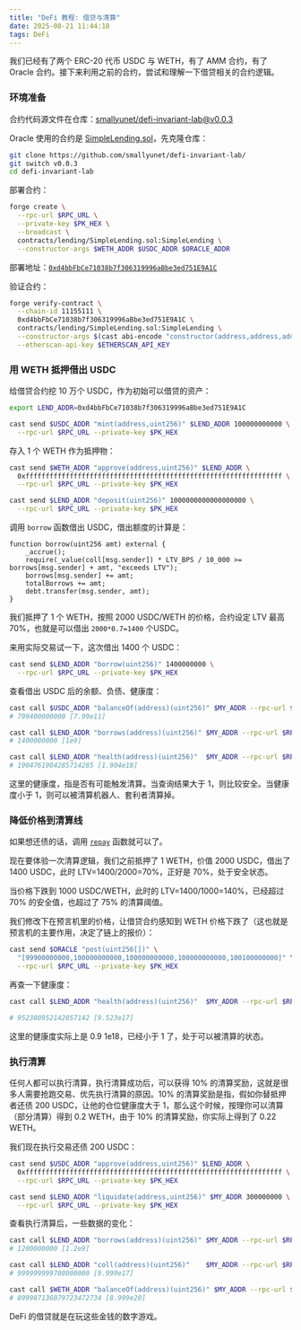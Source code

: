 ```yaml
---
title: "DeFi 教程: 借贷与清算"
date: 2025-08-21 11:44:18
tags: DeFi
---
```


我们已经有了两个 ERC-20 代币 USDC 与 WETH，有了 AMM 合约，有了 Oracle 合约。接下来利用之前的合约，尝试和理解一下借贷相关的合约逻辑。

### 环境准备

合约代码源文件在仓库：[smallyunet/defi-invariant-lab@v0.0.3](https://github.com/smallyunet/defi-invariant-lab/tree/v0.0.3)

Oracle 使用的合约是 [SimpleLending.sol](https://github.com/smallyunet/defi-invariant-lab/blob/v0.0.3/contracts/lending/SimpleLending.sol)，先克隆仓库：

```bash
git clone https://github.com/smallyunet/defi-invariant-lab/
git switch v0.0.3
cd defi-invariant-lab
```

部署合约：

```bash
forge create \
  --rpc-url $RPC_URL \
  --private-key $PK_HEX \
  --broadcast \
  contracts/lending/SimpleLending.sol:SimpleLending \
  --constructor-args $WETH_ADDR $USDC_ADDR $ORACLE_ADDR
```

部署地址：[`0xd4bbFbCe71038b7f306319996aBbe3ed751E9A1C`](https://sepolia.etherscan.io/address/0xd4bbFbCe71038b7f306319996aBbe3ed751E9A1C)

验证合约：

```bash
forge verify-contract \
  --chain-id 11155111 \
  0xd4bbFbCe71038b7f306319996aBbe3ed751E9A1C \
  contracts/lending/SimpleLending.sol:SimpleLending \
  --constructor-args $(cast abi-encode "constructor(address,address,address)" $WETH_ADDR $USDC_ADDR $ORACLE_ADDR) \
  --etherscan-api-key $ETHERSCAN_API_KEY
```

### 用 WETH 抵押借出 USDC

给借贷合约挖 10 万个 USDC，作为初始可以借贷的资产：

```bash
export LEND_ADDR=0xd4bbFbCe71038b7f306319996aBbe3ed751E9A1C

cast send $USDC_ADDR "mint(address,uint256)" $LEND_ADDR 100000000000 \
  --rpc-url $RPC_URL --private-key $PK_HEX
```

存入 1 个 WETH 作为抵押物：

```bash
cast send $WETH_ADDR "approve(address,uint256)" $LEND_ADDR \
  0xffffffffffffffffffffffffffffffffffffffffffffffffffffffffffffffff \
  --rpc-url $RPC_URL --private-key $PK_HEX

cast send $LEND_ADDR "deposit(uint256)" 1000000000000000000 \
  --rpc-url $RPC_URL --private-key $PK_HEX
```

调用 `borrow` 函数借出 USDC，借出额度的计算是：

```solidity
function borrow(uint256 amt) external {
    _accrue();
    require(_value(coll[msg.sender]) * LTV_BPS / 10_000 >= borrows[msg.sender] + amt, "exceeds LTV");
    borrows[msg.sender] += amt;
    totalBorrows += amt;
    debt.transfer(msg.sender, amt);
}
```

我们抵押了 1 个 WETH，按照 2000 USDC/WETH 的价格，合约设定 LTV 最高 70%，也就是可以借出 `2000*0.7=1400` 个USDC。

来用实际交易试一下，这次借出 1400 个 USDC：

```bash
cast send $LEND_ADDR "borrow(uint256)" 1400000000 \
  --rpc-url $RPC_URL --private-key $PK_HEX
```

查看借出 USDC 后的余额、负债、健康度：

```bash
cast call $USDC_ADDR "balanceOf(address)(uint256)" $MY_ADDR --rpc-url $RPC_URL
# 799400000000 [7.99e11]

cast call $LEND_ADDR "borrows(address)(uint256)" $MY_ADDR --rpc-url $RPC_URL
# 1400000000 [1e9]

cast call $LEND_ADDR "health(address)(uint256)"  $MY_ADDR --rpc-url $RPC_URL
# 1904761904285714285 [1.904e18]
```

这里的健康度，指是否有可能触发清算。当查询结果大于 1，则比较安全。当健康度小于 1，则可以被清算机器人、套利者清算掉。

### 降低价格到清算线

如果想还债的话，调用 [`repay`](https://github.com/smallyunet/defi-invariant-lab/blob/v0.0.3/contracts/lending/SimpleLending.sol#L54) 函数就可以了。

现在要体验一次清算逻辑，我们之前抵押了 1 WETH，价值 2000 USDC，借出了 1400 USDC，此时 LTV=1400/2000=70%，正好是 70%，处于安全状态。

当价格下跌到 1000 USDC/WETH，此时的 LTV=1400/1000=140%，已经超过 70% 的安全值，也超过了 75% 的清算阈值。

我们修改下在预言机里的价格，让借贷合约感知到 WETH 价格下跌了（这也就是预言机的主要作用，决定了链上的报价）：

```bash
cast send $ORACLE "post(uint256[])" \
  "[99900000000,100000000000,100000000000,100000000000,100100000000]" \
  --rpc-url $RPC_URL --private-key $PK_HEX
```

再查一下健康度：

```bash
cast call $LEND_ADDR "health(address)(uint256)"  $MY_ADDR --rpc-url $RPC_URL

# 952380952142857142 [9.523e17]
```

这里的健康度实际上是 0.9 1e18，已经小于 1 了，处于可以被清算的状态。

### 执行清算

任何人都可以执行清算，执行清算成功后，可以获得 10% 的清算奖励，这就是很多人需要抢跑交易、优先执行清算的原因。10% 的清算奖励是指，假如你替抵押者还债 200 USDC，让他的仓位健康度大于 1，那么这个时候，按理你可以清算（部分清算）得到 0.2 WETH，由于 10% 的清算奖励，你实际上得到了 0.22 WETH。

我们现在执行交易还债 200 USDC：

```bash
cast send $USDC_ADDR "approve(address,uint256)" $LEND_ADDR \
  0xffffffffffffffffffffffffffffffffffffffffffffffffffffffffffffffff \
  --rpc-url $RPC_URL --private-key $PK_HEX

cast send $LEND_ADDR "liquidate(address,uint256)" $MY_ADDR 300000000 \
  --rpc-url $RPC_URL --private-key $PK_HEX
```

查看执行清算后，一些数据的变化：

```bash
cast call $LEND_ADDR "borrows(address)(uint256)" $MY_ADDR --rpc-url $RPC_URL
# 1200000000 [1.2e9]

cast call $LEND_ADDR "coll(address)(uint256)"    $MY_ADDR --rpc-url $RPC_URL
# 999999999780000000 [9.999e17]

cast call $WETH_ADDR "balanceOf(address)(uint256)" $MY_ADDR --rpc-url $RPC_URL
# 899987136079723472734 [8.999e20]
```

DeFi 的借贷就是在玩这些金钱的数字游戏。

